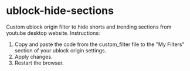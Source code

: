 # ublock-hide-sections
Custom ublock origin filter to hide shorts and trending sections from youtube desktop website.
Instructions:
1. Copy and paste the code from the custom_filter file to the "My Filters" section of your ublock origin settings.
2. Apply changes.
3. Restart the browser.
